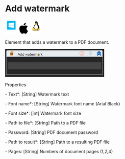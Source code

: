 # Add watermark

![](<../../../.gitbook/assets/image (89).png>)

Element that adds a watermark to a PDF document.

![](<../../../.gitbook/assets/1 (16).png>)

Properties

&#x20;\- Text\*: \[String] Watermark text

&#x20;\- Font name\*: \[String] Watermark font name (Arial Black)

&#x20;\- Font size\*: \[int] Watermark font size

&#x20;\- Path to file\*: \[String] Path to a PDF file

&#x20;\- Password: \[String] PDF document password

&#x20;\- Path to result\*: \[String] Path to a resulting PDF file

&#x20;\- Pages: \[String] Numbers of document pages (1,2,4)
